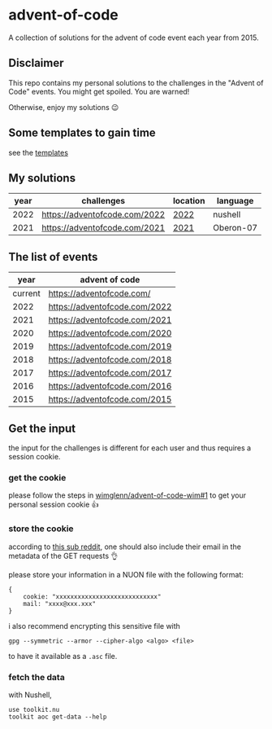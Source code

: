 # advent-of-code
A collection of solutions for the advent of code event each year from 2015.

## Disclaimer
This repo contains my personal solutions to the challenges in the "Advent of Code" events.
You might get spoiled.
You are warned!

Otherwise, enjoy my solutions :wink:

## Some templates to gain time
see the [templates](https://github.com/amtoine/advent-of-code/tree/templates)

## My solutions
| year    | challenges                    | location                                                    | language  |
| ------- | ----------------------------- | ----------------------------------------------------------- | --------- |
| 2022    | https://adventofcode.com/2022 | [2022](https://github.com/amtoine/advent-of-code/tree/2022) | nushell   |
| 2021    | https://adventofcode.com/2021 | [2021](https://github.com/amtoine/advent-of-code/tree/2021) | Oberon-07 |

## The list of events
| year    | advent of code                |
| ------- | ----------------------------- |
| current | https://adventofcode.com/     |
| 2022    | https://adventofcode.com/2022 |
| 2021    | https://adventofcode.com/2021 |
| 2020    | https://adventofcode.com/2020 |
| 2019    | https://adventofcode.com/2019 |
| 2018    | https://adventofcode.com/2018 |
| 2017    | https://adventofcode.com/2017 |
| 2016    | https://adventofcode.com/2016 |
| 2015    | https://adventofcode.com/2015 |

## Get the input
the input for the challenges is different for each user and thus requires a session cookie.

### get the cookie
please follow the steps in [wimglenn/advent-of-code-wim#1](https://github.com/wimglenn/advent-of-code-wim/issues/1) to get your personal session cookie :thumbsup:

### store the cookie
according to [this sub reddit](https://www.reddit.com/r/adventofcode/comments/z9dhtd/please_include_your_contact_info_in_the_useragent/),
one should also include their email in the metadata of the GET requests :ok_hand:

please store your information in a NUON file with the following format:
```nushell
{
    cookie: "xxxxxxxxxxxxxxxxxxxxxxxxxxxx"
    mail: "xxxx@xxx.xxx"
}
```

i also recommend encrypting this sensitive file with
```shell
gpg --symmetric --armor --cipher-algo <algo> <file>
```
to have it available as a `.asc` file.

### fetch the data
with Nushell,
```nushell
use toolkit.nu
toolkit aoc get-data --help
```
